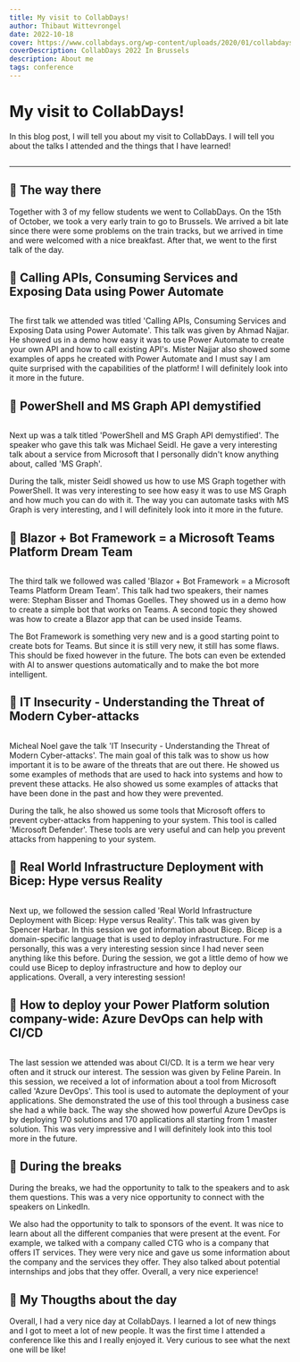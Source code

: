 ```yaml
---
title: My visit to CollabDays!
author: Thibaut Wittevrongel
date: 2022-10-18
cover: https://www.collabdays.org/wp-content/uploads/2020/01/collabdays-web.png
coverDescription: CollabDays 2022 In Brussels
description: About me
tags: conference
---
```


<script>
    import Image from '$lib/components/Image.svelte';
</script>

# My visit to CollabDays!

In this blog post, I will tell you about my visit to CollabDays. I will tell you about the talks I attended and the things that I have learned!

<Image imgUrl="https://res.cloudinary.com/tesell/image/upload/c_scale,q_auto:good,w_1270/v1672451771/blog/FfFr0guXEAAiHEM_gndeqy.webp" altText="CollabDays 2022 In Brussels" size="large" />

<hr />

## 🚂 The way there

Together with 3 of my fellow students we went to CollabDays. On the 15th of October, we took a very early train to go to Brussels. We arrived a bit late since there were some problems on the train tracks, but we arrived in time and were welcomed with a nice breakfast. After that, we went to the first talk of the day.

## 📝 Calling APIs, Consuming Services and Exposing Data using Power Automate

<Image imgUrl="https://pbs.twimg.com/media/FfIQ6h8XoAEUhvJ?format=jpg&name=large" altText="Ahmad Najjar giving us a quick demo" size="small" />

The first talk we attended was titled 'Calling APIs, Consuming Services and Exposing Data using Power Automate'. This talk was given by Ahmad Najjar. He showed us in a demo how easy it was to use Power Automate to create your own API and how to call existing API's. Mister Najjar also showed some examples of apps he created with Power Automate and I must say I am quite surprised with the capabilities of the platform! I will definitely look into it more in the future.

## 📝 PowerShell and MS Graph API demystified

<Image imgUrl="https://media.discordapp.net/attachments/1027665764439838734/1030899882149564426/20221015_104626.jpg?width=914&height=1219" altText="Michael Seidl teaching us about MS Graph API" size="small" />

Next up was a talk titled 'PowerShell and MS Graph API demystified'. The speaker who gave this talk was Michael Seidl. He gave a very interesting talk about a service from Microsoft that I personally didn't know anything about, called 'MS Graph'.

During the talk, mister Seidl showed us how to use MS Graph together with PowerShell. It was very interesting to see how easy it was to use MS Graph and how much you can do with it. The way you can automate tasks with MS Graph is very interesting, and I will definitely look into it more in the future.

## 📝 Blazor + Bot Framework = a Microsoft Teams Platform Dream Team

<Image imgUrl="https://pbs.twimg.com/media/FfGiwbCXkAIvxvZ?format=jpg&name=large" altText="Stephan Bisser and Thomas Goelles giving us a demo about the Bot Framework" size="large" />

The third talk we followed was called 'Blazor + Bot Framework = a Microsoft Teams Platform Dream Team'. This talk had two speakers, their names were: Stephan Bisser and Thomas Goelles. They showed us in a demo how to create a simple bot that works on Teams. A second topic they showed was how to create a Blazor app that can be used inside Teams.

The Bot Framework is something very new and is a good starting point to create bots for Teams. But since it is still very new, it still has some flaws. This should be fixed however in the future. The bots can even be extended with AI to answer questions automatically and to make the bot more intelligent.

## 📝 IT Insecurity - Understanding the Threat of Modern Cyber-attacks

<Image imgUrl="https://pbs.twimg.com/media/FfG_pCNXgAE_ump?format=jpg&name=large" altText="Michael Noel teaching us about modern security techniques" size="large" />

Micheal Noel gave the talk 'IT Insecurity - Understanding the Threat of Modern Cyber-attacks'. The main goal of this talk was to show us how important it is to be aware of the threats that are out there. He showed us some examples of methods that are used to hack into systems and how to prevent these attacks. He also showed us some examples of attacks that have been done in the past and how they were prevented.

During the talk, he also showed us some tools that Microsoft offers to prevent cyber-attacks from happening to your system. This tool is called 'Microsoft Defender'. These tools are very useful and can help you prevent attacks from happening to your system.

## 📝 Real World Infrastructure Deployment with Bicep: Hype versus Reality

<Image imgUrl="https://pbs.twimg.com/media/FcS4E_KXoAEt1Q1?format=jpg&name=large" altText="Spencer Harbar giving us a session about Bicep" size="medium" />

Next up, we followed the session called 'Real World Infrastructure Deployment with Bicep: Hype versus Reality'. This talk was given by Spencer Harbar. In this session we got information about Bicep. Bicep is a domain-specific language that is used to deploy infrastructure. For me personally, this was a very interesting session since I had never seen anything like this before. During the session, we got a little demo of how we could use Bicep to deploy infrastructure and how to deploy our applications. Overall, a very interesting session!

## 📝 How to deploy your Power Platform solution company-wide: Azure DevOps can help with CI/CD

<Image imgUrl="https://pbs.twimg.com/media/FfHfcQ0WIAE7MKZ?format=jpg&name=large" altText="Feline Parein
giving us a talk about Azure DevOps" size="medium" />

The last session we attended was about CI/CD. It is a term we hear very often and it struck our interest. The session was given by Feline Parein. In this session, we received a lot of information about a tool from Microsoft called 'Azure DevOps'. This tool is used to automate the deployment of your applications. She demonstrated the use of this tool through a business case she had a while back. The way she showed how powerful Azure DevOps is by deploying 170 solutions and 170 applications all starting from 1 master solution. This was very impressive and I will definitely look into this tool more in the future.

## 📝 During the breaks

During the breaks, we had the opportunity to talk to the speakers and to ask them questions. This was a very nice opportunity to connect with the speakers on LinkedIn.

We also had the opportunity to talk to sponsors of the event. It was nice to learn about all the different companies that were present at the event. For example, we talked with a company called CTG who is a company that offers IT services. They were very nice and gave us some information about the company and the services they offer. They also talked about potential internships and jobs that they offer. Overall, a very nice experience!

## 🤔 My Thougths about the day

Overall, I had a very nice day at CollabDays. I learned a lot of new things and I got to meet a lot of new people. It was the first time I attended a conference like this and I really enjoyed it. Very curious to see what the next one will be like!